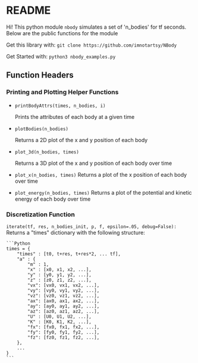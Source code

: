 # README

Hi! This python module `nbody` simulates a set of 'n_bodies' for tf seconds.
Below are the public functions for the module

Get this library with:
```git clone https://github.com/imnotartsy/NBody```

Get Started with:
```python3 nbody_examples.py```

  
## Function Headers


### Printing and Plotting Helper Functions

* `printBodyAttrs(times, n_bodies, i)` 

    Prints the attributes of each body at a given time


* `plotBodies(n_bodies)`

    Returns a 2D plot of the x and y position of each body


* `plot_3d(n_bodies, times)`
    
    Returns a 3D plot of the x and y position of each body over time


* `plot_x(n_bodies, times)`
    Returns a plot of the x position of each body over time


* `plot_energy(n_bodies, times)`
    Returns a plot of the potential and kinetic energy of each body over time



### Discretization Function

`iterate(tf, res, n_bodies_init, p, f, epsilon=.05, debug=False):`
Returns a "times" dictionary with the following structure:

    ```Python
    times = {
        "times" : [t0, t+res, t+res*2, ... tf],
        "a" : {
            "m" : 1,
            "x" : [x0, x1, x2, ...],  
            "y" : [y0, y1, y2, ...],  
            "z" : [z0, z1, z2, ...],  
            "vx": [vx0, vx1, vx2, ...],
            "vy": [vy0, vy1, vy2, ...],
            "vz": [vz0, vz1, vz2, ...],
            "ax": [ax0, ax1, ax2, ...],
            "ay": [ay0, ay1, ay2, ...],
            "az": [az0, az1, az2, ...],
            "U" : [U0, U1, U2, ...],
            "K" : [K0, K1, K2, ...],
            "fx": [fx0, fx1, fx2, ...],
            "fy": [fy0, fy1, fy2, ...],
            "fz": [fz0, fz1, fz2, ...],
        },
        ...
    }
    ```

